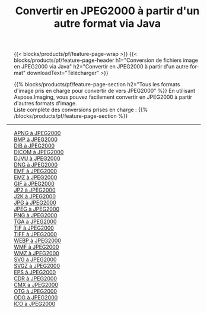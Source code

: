 ﻿---
title: Convertir en JPEG2000 à partir d'un autre format via Java 
weight: 3920
url: /fr/java/conversion/to/jpeg2000 
lang: fr
langdirlevel: 2
locales: zh-hans,ja,it,ru,de,es,fr,nl,id,lt,pl,pt,vi,tr,ko,zh-hant,ar,hi,th,sv,cs,uk,he
description: En utilisant Aspose.Imaging, vous pouvez facilement convertir en JPEG2000 à partir d'un autre format
---

{{< blocks/products/pf/feature-page-wrap >}}
{{< blocks/products/pf/feature-page-header h1="Conversion de fichiers image en JPEG2000 via Java" h2="Convertir en JPEG2000 à partir d'un autre format" downloadText="Télécharger" >}}


{{% blocks/products/pf/feature-page-section  h2="Tous les formats d'image pris en charge pour convertir de vers JPEG2000" %}}
En utilisant Aspose.Imaging, vous pouvez facilement convertir en JPEG2000 à partir d'autres formats d'image.
<br/>
Liste complète des conversions prises en charge :
{{% /blocks/products/pf/feature-page-section %}}
<div class="container-fluid productfamilypage bg-gray">
    <div class="convertypes bg-gray agp-content section">
        <div class="container">
		<hr style="margin-left:-20px;"/>
		<div class="row other-converters">
		    <div class='col-md-2 other-converter remove-lp remove-rp'><a href="/imaging/fr/java/conversion/apng-to-jpeg2000" >APNG à JPEG2000</a></div>
<div class='col-md-2 other-converter remove-lp remove-rp'><a href="/imaging/fr/java/conversion/bmp-to-jpeg2000" >BMP à JPEG2000</a></div>
<div class='col-md-2 other-converter remove-lp remove-rp'><a href="/imaging/fr/java/conversion/dib-to-jpeg2000" >DIB à JPEG2000</a></div>
<div class='col-md-2 other-converter remove-lp remove-rp'><a href="/imaging/fr/java/conversion/dicom-to-jpeg2000" >DICOM à JPEG2000</a></div>
<div class='col-md-2 other-converter remove-lp remove-rp'><a href="/imaging/fr/java/conversion/djvu-to-jpeg2000" >DJVU à JPEG2000</a></div>
<div class='col-md-2 other-converter remove-lp remove-rp'><a href="/imaging/fr/java/conversion/dng-to-jpeg2000" >DNG à JPEG2000</a></div>
<div class='col-md-2 other-converter remove-lp remove-rp'><a href="/imaging/fr/java/conversion/emf-to-jpeg2000" >EMF à JPEG2000</a></div>
<div class='col-md-2 other-converter remove-lp remove-rp'><a href="/imaging/fr/java/conversion/emz-to-jpeg2000" >EMZ à JPEG2000</a></div>
<div class='col-md-2 other-converter remove-lp remove-rp'><a href="/imaging/fr/java/conversion/gif-to-jpeg2000" >GIF à JPEG2000</a></div>
<div class='col-md-2 other-converter remove-lp remove-rp'><a href="/imaging/fr/java/conversion/jp2-to-jpeg2000" >JP2 à JPEG2000</a></div>
<div class='col-md-2 other-converter remove-lp remove-rp'><a href="/imaging/fr/java/conversion/j2k-to-jpeg2000" >J2K à JPEG2000</a></div>
<div class='col-md-2 other-converter remove-lp remove-rp'><a href="/imaging/fr/java/conversion/jpg-to-jpeg2000" >JPG à JPEG2000</a></div>
<div class='col-md-2 other-converter remove-lp remove-rp'><a href="/imaging/fr/java/conversion/jpeg-to-jpeg2000" >JPEG à JPEG2000</a></div>
<div class='col-md-2 other-converter remove-lp remove-rp'><a href="/imaging/fr/java/conversion/png-to-jpeg2000" >PNG à JPEG2000</a></div>
<div class='col-md-2 other-converter remove-lp remove-rp'><a href="/imaging/fr/java/conversion/tga-to-jpeg2000" >TGA à JPEG2000</a></div>
<div class='col-md-2 other-converter remove-lp remove-rp'><a href="/imaging/fr/java/conversion/tif-to-jpeg2000" >TIF à JPEG2000</a></div>
<div class='col-md-2 other-converter remove-lp remove-rp'><a href="/imaging/fr/java/conversion/tiff-to-jpeg2000" >TIFF à JPEG2000</a></div>
<div class='col-md-2 other-converter remove-lp remove-rp'><a href="/imaging/fr/java/conversion/webp-to-jpeg2000" >WEBP à JPEG2000</a></div>
<div class='col-md-2 other-converter remove-lp remove-rp'><a href="/imaging/fr/java/conversion/wmf-to-jpeg2000" >WMF à JPEG2000</a></div>
<div class='col-md-2 other-converter remove-lp remove-rp'><a href="/imaging/fr/java/conversion/wmz-to-jpeg2000" >WMZ à JPEG2000</a></div>
<div class='col-md-2 other-converter remove-lp remove-rp'><a href="/imaging/fr/java/conversion/svg-to-jpeg2000" >SVG à JPEG2000</a></div>
<div class='col-md-2 other-converter remove-lp remove-rp'><a href="/imaging/fr/java/conversion/svgz-to-jpeg2000" >SVGZ à JPEG2000</a></div>
<div class='col-md-2 other-converter remove-lp remove-rp'><a href="/imaging/fr/java/conversion/eps-to-jpeg2000" >EPS à JPEG2000</a></div>
<div class='col-md-2 other-converter remove-lp remove-rp'><a href="/imaging/fr/java/conversion/cdr-to-jpeg2000" >CDR à JPEG2000</a></div>
<div class='col-md-2 other-converter remove-lp remove-rp'><a href="/imaging/fr/java/conversion/cmx-to-jpeg2000" >CMX à JPEG2000</a></div>
<div class='col-md-2 other-converter remove-lp remove-rp'><a href="/imaging/fr/java/conversion/otg-to-jpeg2000" >OTG à JPEG2000</a></div>
<div class='col-md-2 other-converter remove-lp remove-rp'><a href="/imaging/fr/java/conversion/odg-to-jpeg2000" >ODG à JPEG2000</a></div>
<div class='col-md-2 other-converter remove-lp remove-rp'><a href="/imaging/fr/java/conversion/ico-to-jpeg2000" >ICO à JPEG2000</a></div>
                </div>
        </div>
    </div>
</div>
<br/>

